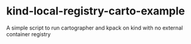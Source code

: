 # kind-local-registry-carto-example
A simple script to run cartographer and kpack on kind with no external container registry
